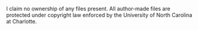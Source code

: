 I claim no ownership of any files present.
All author-made files are protected under copyright law enforced by the University of North Carolina at Charlotte.

